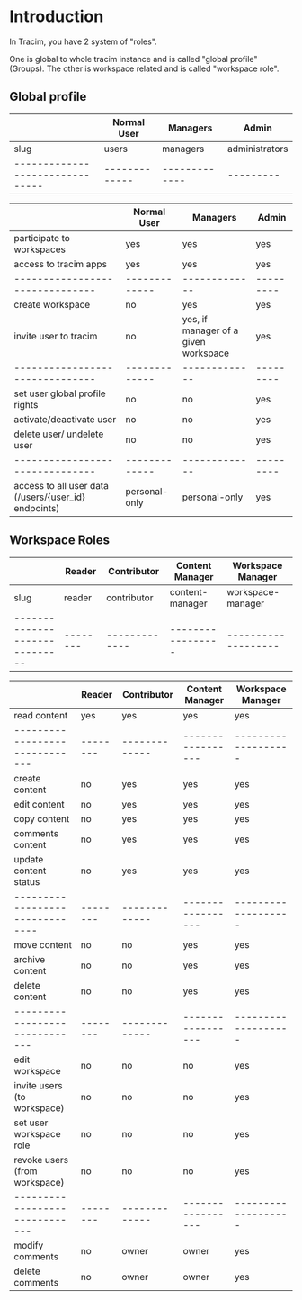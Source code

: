 # Introduction

In Tracim, you have 2 system of "roles".

One is global to whole tracim instance and is called "global profile" (Groups).
The other is workspace related and is called "workspace role".

## Global profile

|                               | Normal User | Managers    | Admin          |
|-------------------------------|-------------|-------------|----------------|
| slug                            | users       | managers    | administrators |
|-------------------------------|-------------|-------------|---------|


|                               | Normal User | Managers    | Admin   |
|-------------------------------|-------------|-------------|---------|
| participate to workspaces     |  yes        | yes         | yes     |
| access to tracim apps         |  yes        | yes         | yes     |
|-------------------------------|-------------|-------------|---------|
| create workspace              |  no         | yes         | yes     |
| invite user to tracim         |  no         | yes, if manager of a given workspace         | yes     |
|-------------------------------|-------------|-------------|---------|
| set user global profile rights|  no         | no          | yes     |
| activate/deactivate user      |  no         | no          | yes     |
| delete user/ undelete user    |  no         | no          | yes     |
|-------------------------------|-------------|-------------|---------|
| access to all user data (/users/{user_id} endpoints) |personal-only|personal-only| yes     |




## Workspace Roles


|                              | Reader | Contributor | Content Manager | Workspace Manager |
|------------------------------|--------|-------------|-----------------|-------------------|
| slug                         | reader | contributor | content-manager |  workspace-manager|
|------------------------------|--------|-------------|-----------------|-------------------|

|                              | Reader | Contributor | Content Manager | Workspace Manager |
|------------------------------|--------|-------------|-----------------|-------------------|
| read content                 |  yes   | yes         | yes             | yes               |
|------------------------------|--------|-------------|-----------------|-------------------|
| create content               |  no    | yes         | yes             | yes               |
| edit content                 |  no    | yes         | yes             | yes               |
| copy content                 |  no    | yes         | yes             | yes               |
| comments content             |  no    | yes         | yes             | yes               |
| update content status        |  no    | yes         | yes             | yes               |
-------------------------------|--------|-------------|-----------------|-------------------|
| move content                 |  no    | no          | yes             | yes               |
| archive content              |  no    | no          | yes             | yes               |
| delete content               |  no    | no          | yes             | yes               |
|------------------------------|--------|-------------|-----------------|-------------------|
| edit workspace               |  no    | no          | no              | yes               |
| invite users (to workspace)  |  no    | no          | no              | yes               |
| set user workspace role      |  no    | no          | no              | yes               |
| revoke users (from workspace)|  no    | no          | no              | yes               |
|------------------------------|--------|-------------|-----------------|-------------------|
| modify comments              |  no    | owner       | owner             | yes             |
| delete comments              |  no    | owner       | owner             | yes             |
 
 

